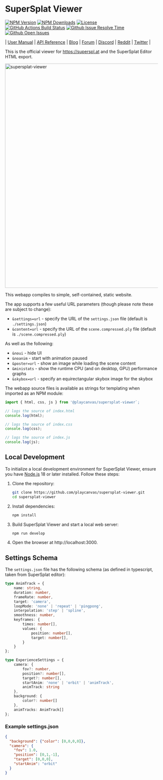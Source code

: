# SuperSplat Viewer

[![NPM Version][npm-version-badge]][npm-url]
[![NPM Downloads][npm-downloads-badge]][npm-trends-url]
[![License][license-badge]][license-url]
[![GitHub Actions Build Status][build-status-badge]][workflow-url]
[![Github Issue Resolve Time][issue-resolve-badge]][isitmaintained-url]
[![Github Open Issues][open-issues-badge]][isitmaintained-url]

| [User Manual][manual-url] | [API Reference][api-url] | [Blog][blog-url] | [Forum][forum-url] | [Discord][discord-url] | [Reddit][reddit-url] | [Twitter][twitter-url] |

This is the official viewer for https://superspl.at and the SuperSplat Editor HTML export.

<img width="1114" height="739" alt="supersplat-viewer" src="https://github.com/user-attachments/assets/15d2c654-9484-4265-a279-99acb65e38c9" />

This webapp compiles to simple, self-contained, static website.

The app supports a few useful URL parameters (though please note these are subject to change):
- `&settings=url` - specify the URL of the `settings.json` file (default is `./settings.json`)
- `&content=url` - specify the URL of the `scene.compressed.ply` file (default is `./scene.compressed.ply`)

As well as the following:
- `&noui` - hide UI
- `&noanim` - start with animation paused
- `&poster=url` - show an image while loading the scene content
- `&ministats` - show the runtime CPU (and on desktop, GPU) performance graphs
- `&skybox=url` - specify an equirectangular skybox image for the skybox

The webapp source files is available as strings for templating when imported as an NPM module:

```ts
import { html, css, js } from '@playcanvas/supersplat-viewer`;

// logs the source of index.html
console.log(html);

// logs the source of index.css
console.log(css);

// logs the source of index.js
console.log(js);
```

## Local Development

To initialize a local development environment for SuperSplat Viewer, ensure you have [Node.js](https://nodejs.org/) 18 or later installed. Follow these steps:

1. Clone the repository:

   ```sh
   git clone https://github.com/playcanvas/supersplat-viewer.git
   cd supersplat-viewer
   ```

2. Install dependencies:

   ```sh
   npm install
   ```

3. Build SuperSplat Viewer and start a local web server:

   ```sh
   npm run develop
   ```

4. Open the browser at http://localhost:3000.

## Settings Schema

The `settings.json` file has the following schema (as defined in typescript, taken from SuperSplat editor):


```typescript
type AnimTrack = {
    name: string,
    duration: number,
    frameRate: number,
    target: 'camera',
    loopMode: 'none' | 'repeat' | 'pingpong',
    interpolation: 'step' | 'spline',
    smoothness: number,
    keyframes: {
        times: number[],
        values: {
            position: number[],
            target: number[],
        }
    }
};

type ExperienceSettings = {
    camera: {
        fov?: number,
        position?: number[],
        target?: number[],
        startAnim: 'none' | 'orbit' | 'animTrack',
        animTrack: string
    },
    background: {
        color?: number[]
    },
    animTracks: AnimTrack[]
};
```

### Example settings.json

```json
{
  "background": {"color": [0,0,0,0]},
  "camera": {
    "fov": 1.0,
    "position": [0,1,-1],
    "target": [0,0,0],
    "startAnim": "orbit"
  }
}
```

[npm-version-badge]: https://img.shields.io/npm/v/@playcanvas/supersplat-viewer
[npm-downloads-badge]: https://img.shields.io/npm/dw/@playcanvas/supersplat-viewer
[license-badge]: https://img.shields.io/npm/l/@playcanvas/supersplat-viewer
[build-status-badge]: https://github.com/playcanvas/supersplat-viewer/actions/workflows/ci.yml/badge.svg
[issue-resolve-badge]: https://isitmaintained.com/badge/resolution/playcanvas/supersplat-viewer.svg
[open-issues-badge]: https://isitmaintained.com/badge/open/playcanvas/supersplat-viewer.svg

[npm-url]: https://www.npmjs.com/package/@playcanvas/supersplat-viewer
[npm-trends-url]: https://npmtrends.com/@playcanvas/supersplat-viewer
[license-url]: https://github.com/playcanvas/supersplat-viewer/blob/main/LICENSE
[workflow-url]: https://github.com/playcanvas/supersplat-viewer/actions/workflows/ci.yml
[isitmaintained-url]: https://isitmaintained.com/project/playcanvas/supersplat-viewer

[manual-url]: https://developer.playcanvas.com
[api-url]: https://api.playcanvas.com
[blog-url]: https://blog.playcanvas.com
[forum-url]: https://forum.playcanvas.com
[discord-url]: https://discord.gg/RSaMRzg
[reddit-url]: https://www.reddit.com/r/PlayCanvas/
[twitter-url]: https://twitter.com/intent/follow?screen_name=playcanvas
